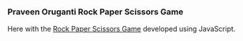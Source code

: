 ### Praveen Oruganti Rock Paper Scissors Game

Here with the [Rock Paper Scissors Game](https://praveenorugantitech.github.io/praveenorugantitech-javascript/0_Projects/praveenorugantitech-rock-paper-scissors) developed using JavaScript.

<script data-name="BMC-Widget" src="https://cdnjs.buymeacoffee.com/1.0.0/widget.prod.min.js" data-id="praveenoruganti" data-description="Support me on Buy me a coffee!" data-message="Thank you for visiting. You can now buy me a coffee!" data-color="#5F7FFF" data-position="Right" data-x_margin="18" data-y_margin="18"></script>



